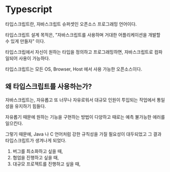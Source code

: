 # Typescript

타입스크립트란, 자바스크립트 슈퍼셋인 오픈소스 프로그래밍 언어이다.

타입스크립트 설계 목적은, "자바스크립트를 사용하며 거대한 어플리케이션을 개발할 수 있게 만들자" 이다.

타입스크립에서 자신이 원하는 타입을 정의하고 프로그래밍하면, 자바스크립트로 컴파일되어 사용이 가능하다.

타입스크립트는 모든 OS, Browser, Host 에서 사용 가능한 오픈소스이다.

## 왜 타입스크립트를 사용하는가?

자바스크립트는, 자유롭고 또 너무나 자유로워서 대규모 인원이 투입되는 작업에서 통일성을 유지하기 힘들다.

자유롭기 때문에 원하는 기능을 구현하는 방법이 다양하고 때로는 예측 불가능한 에러를 일으킨다.

그렇기 때문에, Java 나 C 언어처럼 강한 규칙성을 가질 필요성이 대두되었고 그 결과 타입스크립트가 생겨나게 되었다.

1. 버그를 최소화하고 싶을 때,
2. 협업을 진행하고 싶을 때,
3. 대규모 프로젝트를 진행하고 싶을 때,